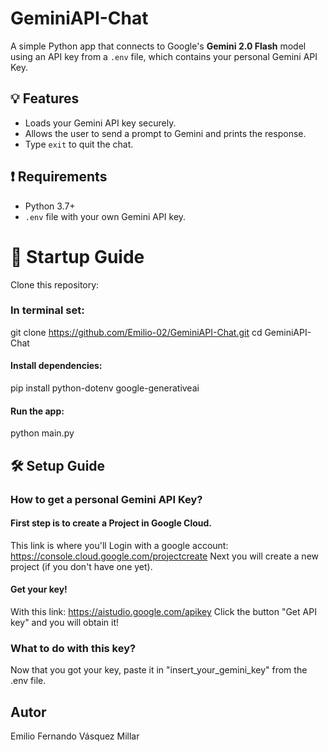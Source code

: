 # GeminiAPI-Chat

A simple Python app that connects to Google's **Gemini 2.0 Flash** model using an API key from a `.env` file, which contains your personal Gemini API Key.

## 💡 Features

- Loads your Gemini API key securely.
- Allows the user to send a prompt to Gemini and prints the response.
- Type `exit` to quit the chat.

## ❗ Requirements

- Python 3.7+
- `.env` file with your own Gemini API key.

# 🌱 Startup Guide
Clone this repository:
### In terminal set:
git clone https://github.com/Emilio-02/GeminiAPI-Chat.git
cd GeminiAPI-Chat

#### Install dependencies:
pip install python-dotenv google-generativeai

#### Run the app:
python main.py

## 🛠 Setup Guide

### How to get a personal Gemini API Key?
#### First step is to create a Project in Google Cloud.
This link is where you'll Login with a google account:
https://console.cloud.google.com/projectcreate 
Next you will create a new project (if you don't have one yet).

#### Get your key! 
With this link: https://aistudio.google.com/apikey
Click the button "Get API key" and you will obtain it!

### What to do with this key?
Now that you got your key, paste it in "insert_your_gemini_key" from the .env file.

## Autor
Emilio Fernando Vásquez Millar